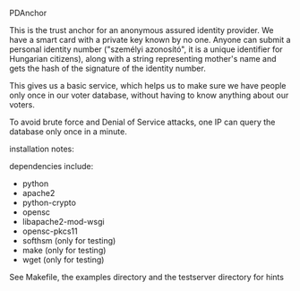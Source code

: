 PDAnchor

This is the trust anchor for an anonymous assured identity provider.
We have a smart card with a private key known by no one.
Anyone can submit a personal identity number ("személyi azonosító",
it is a unique identifier for Hungarian citizens), along with a string
representing mother's name and gets
the hash of the signature of the identity number.

This gives us a basic service, which helps us to make sure we have
people only once in our voter database, without having to know
anything about our voters.

To avoid brute force and Denial of Service attacks,
one IP can query the database only once in a minute.


installation notes:

dependencies include:

 - python
 - apache2
 - python-crypto
 - opensc
 - libapache2-mod-wsgi
 - opensc-pkcs11
 - softhsm (only for testing)
 - make (only for testing)
 - wget (only for testing)

See Makefile, the examples directory and the testserver directory for hints

